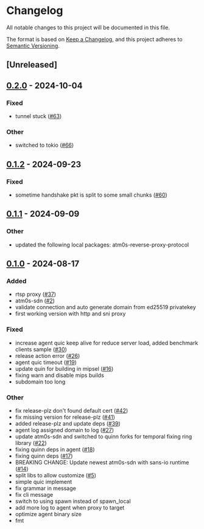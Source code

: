 # Changelog
All notable changes to this project will be documented in this file.

The format is based on [Keep a Changelog](https://keepachangelog.com/en/1.0.0/),
and this project adheres to [Semantic Versioning](https://semver.org/spec/v2.0.0.html).

## [Unreleased]

## [0.2.0](https://github.com/8xFF/atm0s-reverse-proxy/compare/atm0s-reverse-proxy-agent-v0.1.2...atm0s-reverse-proxy-agent-v0.2.0) - 2024-10-04

### Fixed

- tunnel stuck ([#63](https://github.com/8xFF/atm0s-reverse-proxy/pull/63))

### Other

- switched to tokio ([#66](https://github.com/8xFF/atm0s-reverse-proxy/pull/66))

## [0.1.2](https://github.com/8xFF/atm0s-reverse-proxy/compare/atm0s-reverse-proxy-agent-v0.1.1...atm0s-reverse-proxy-agent-v0.1.2) - 2024-09-23

### Fixed

- sometime handshake pkt is split to some small chunks ([#60](https://github.com/8xFF/atm0s-reverse-proxy/pull/60))

## [0.1.1](https://github.com/8xFF/atm0s-reverse-proxy/compare/atm0s-reverse-proxy-agent-v0.1.0...atm0s-reverse-proxy-agent-v0.1.1) - 2024-09-09

### Other

- updated the following local packages: atm0s-reverse-proxy-protocol

## [0.1.0](https://github.com/8xFF/atm0s-reverse-proxy/releases/tag/atm0s-reverse-proxy-agent-v0.1.0) - 2024-08-17

### Added
- rtsp proxy ([#37](https://github.com/8xFF/atm0s-reverse-proxy/pull/37))
- atm0s-sdn ([#2](https://github.com/8xFF/atm0s-reverse-proxy/pull/2))
- validate connection and auto generate domain from ed25519 privatekey
- first working version with http and sni proxy

### Fixed
- increase agent quic keep alive for reduce server load, added benchmark clients sample ([#30](https://github.com/8xFF/atm0s-reverse-proxy/pull/30))
- release action error ([#26](https://github.com/8xFF/atm0s-reverse-proxy/pull/26))
- agent quic timeout ([#19](https://github.com/8xFF/atm0s-reverse-proxy/pull/19))
- update quin for building in mipsel ([#16](https://github.com/8xFF/atm0s-reverse-proxy/pull/16))
- fixing warn and disable mips builds
- subdomain too long

### Other
- fix release-plz don't found default cert ([#42](https://github.com/8xFF/atm0s-reverse-proxy/pull/42))
- fix missing version for release-plz ([#41](https://github.com/8xFF/atm0s-reverse-proxy/pull/41))
- added release-plz and update deps ([#39](https://github.com/8xFF/atm0s-reverse-proxy/pull/39))
- agent log assigned domain to log ([#27](https://github.com/8xFF/atm0s-reverse-proxy/pull/27))
- update atm0s-sdn and switched to quinn forks for temporal fixing ring library ([#22](https://github.com/8xFF/atm0s-reverse-proxy/pull/22))
- fixing quinn deps in agent ([#18](https://github.com/8xFF/atm0s-reverse-proxy/pull/18))
- fixing quinn deps ([#17](https://github.com/8xFF/atm0s-reverse-proxy/pull/17))
- BREAKING CHANGE: Update newest atm0s-sdn with sans-io runtime ([#14](https://github.com/8xFF/atm0s-reverse-proxy/pull/14))
- split libs to allow customize ([#5](https://github.com/8xFF/atm0s-reverse-proxy/pull/5))
- simple quic implement
- fix grammar in message
- fix cli message
- switch to using spawn instead of spawn_local
- add more log to agent when proxy to target
- optimize agent binary size
- fmt
